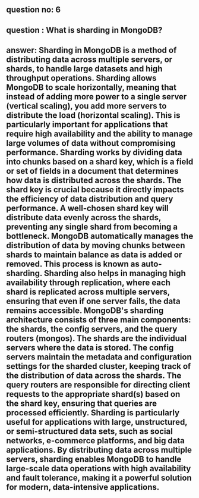 
## question no: 6

## question : What is sharding in MongoDB?

## answer: Sharding in MongoDB is a method of distributing data across multiple servers, or shards, to handle large datasets and high throughput operations. Sharding allows MongoDB to scale horizontally, meaning that instead of adding more power to a single server (vertical scaling), you add more servers to distribute the load (horizontal scaling). This is particularly important for applications that require high availability and the ability to manage large volumes of data without compromising performance. Sharding works by dividing data into chunks based on a shard key, which is a field or set of fields in a document that determines how data is distributed across the shards. The shard key is crucial because it directly impacts the efficiency of data distribution and query performance. A well-chosen shard key will distribute data evenly across the shards, preventing any single shard from becoming a bottleneck. MongoDB automatically manages the distribution of data by moving chunks between shards to maintain balance as data is added or removed. This process is known as auto-sharding. Sharding also helps in managing high availability through replication, where each shard is replicated across multiple servers, ensuring that even if one server fails, the data remains accessible. MongoDB's sharding architecture consists of three main components: the shards, the config servers, and the query routers (mongos). The shards are the individual servers where the data is stored. The config servers maintain the metadata and configuration settings for the sharded cluster, keeping track of the distribution of data across the shards. The query routers are responsible for directing client requests to the appropriate shard(s) based on the shard key, ensuring that queries are processed efficiently. Sharding is particularly useful for applications with large, unstructured, or semi-structured data sets, such as social networks, e-commerce platforms, and big data applications. By distributing data across multiple servers, sharding enables MongoDB to handle large-scale data operations with high availability and fault tolerance, making it a powerful solution for modern, data-intensive applications.
      